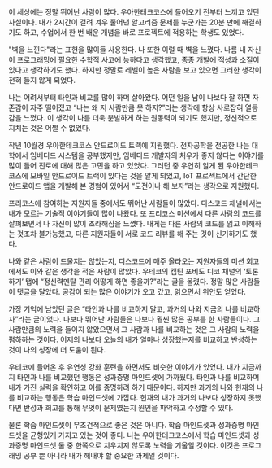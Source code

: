 이 세상에는 정말 뛰어난 사람이 많다. 우아한테크코스에 들어오기 전부터 느끼고 있던 사실이다. 내가 2시간이 걸려 겨우 풀어낸 알고리즘 문제를 누군가는 20분 만에 해결하기도 하고, 수업에서 한 번 배운 개념을 바로 프로젝트에 적용하는 학생도 있었다.

"벽을 느낀다"라는 표현을 많이들 사용한다. 나 또한 이럴 때 벽을 느꼈다. 나름 내 자신이 프로그래밍에 필요한 수학적 사고에 능하다고 생각했고, 종종 개발에 적성과 소질이 있다고 생각하기도 했다. 하지만 정말로 레벨이 높은 사람을 보고 있으면 그러한 생각이 전혀 들지 않게 되었다.

나는 어려서부터 타인과 비교를 많이 하며 살아왔다. 어떤 일을 남이 나보다 잘 하면 자존감이 자주 떨어졌고 “나는 왜 저 사람만큼 못 하지?”라는 생각에 항상 사로잡혀 열등감을 느꼈다. 이 생각이 나를 더욱 분발하게 하는 원동력이 되기도 했지만, 정신적으로 지치는 것은 어쩔 수 없었다.

작년 10월경 우아한테크코스 안드로이드 트랙에 지원했다. 전자공학을 전공한 나는 대학에서 임베디드 시스템을 공부했지만, 임베디드 개발자의 처우가 좋지 않다는 이야기를 많이 들어 진로에 대해 많은 고민을 하고 있었다. 그러던 중 우연히 알게 된 우아한테크코스에 모바일 안드로이드 트랙이 있다는 것을 알게 되었고, IoT 프로젝트에서 간단한 안드로이드 앱을 개발해 본 경험이 있어서 “도전이나 해 보자”라는 생각으로 지원했다.

프리코스에 참여하는 지원자들 중에서도 뛰어난 사람들이 많았다. 디스코드 채널에서는 내가 모르는 기술적 이야기들이 많이 나왔다. 또 프리코스 미션에서 다른 사람의 코드를 살펴보면서 나 자신이 많이 초라해짐을 느꼈다. 내게는 다른 사람의 코드를 읽고 이해하는 것조차 불가능했고, 다른 지원자들이 서로 코드 리뷰를 해 주는 것이 신기하기도 했다.

나와 같은 사람이 드물지는 않았는지, 디스코드에 매주 올라오는 지원자들의 미션 회고에서도 이와 같은 생각을 적은 사람이 많았다. 우테코의 캡틴 포비도 디코 채널의 ‘토론하기’ 탭에 “정신력멘탈 관리 어떻게 하면 좋을까?”라는 글을 올렸다. 정말 많은 사람들이 댓글을 달았다. 공감이 되는 많은 이야기가 오고 갔고, 읽으면서 위안도 얻었다.

가장 기억에 남았던 글은 “타인과 나를 비교하지 말고, 과거의 나와 지금의 나를 비교하자”라는 글이었다. 나보다 뛰어난 사람들은 나보다 훨씬 많은 공부를 한 사람들이다. 그 사람만큼의 노력을 들이지 않았으면서 그 사람과 나를 비교하는 것은 그 사람의 노력을 폄하하는 것이다. 어제의 나보다 오늘의 내가 얼마나 성장했는지를 비교하고 반성하는 것이 나의 성장에 더 도움이 된다.

우테코에 들어온 후 유연성 강화 훈련을 하면서도 비슷한 이야기가 있었다. 내가 지금까지 타인과 나를 비교했던 행동은 성과증명 마인드셋에 가까웠다. 타인과 나를 비교하며 내가 가진 실력을 확인하고 이를 증명하려 하기 때문이다. 하지만 과거의 나와 현재의 나를 비교하는 행동은 학습 마인드셋에 가깝다. 현재의 내가 과거의 나보다 성장하지 못했다면 반성과 회고를 통해 무엇이 문제였는지 원인을 파악하고 수정할 수 있다.

물론 학습 마인드셋이 무조건적으로 좋은 것은 아니다. 학습 마인드셋과 성과증명 마인드셋을 균형있게 가지고 있는 것이 좋다. 나는 우아한테크코스에서 학습 마인드셋과 성과증명 마인드셋 둘 중 한쪽으로 치우치지 않도록 노력을 기울일 것이다. 이것은 프로그래밍 공부 뿐 아니라 내가 해내야 할 중요한 과제일 것이다.
